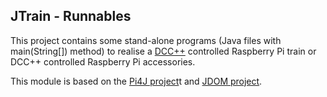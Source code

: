 JTrain - Runnables
-

This project contains some stand-alone programs (Java files with main(String[]) method) to realise a [DCC++](https://github.com/DccPlusPlus) controlled Raspberry Pi train or DCC++ controlled Raspberry Pi accessories.

This module is based on the [Pi4J project](https://github.com/Pi4J/pi4j)t and [JDOM project](https://github.com/hunterhacker/jdom).
